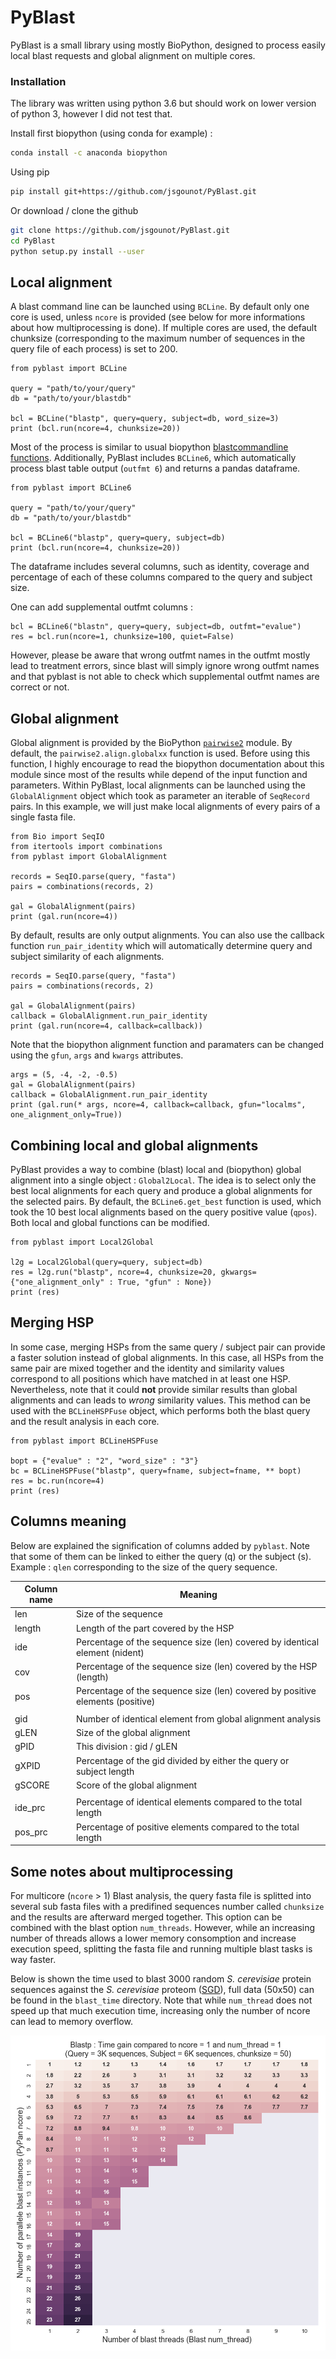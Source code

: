 # PyBlast

PyBlast is a small library using mostly BioPython, designed to process easily local blast requests and global alignment on multiple cores. 

### Installation

The library was written using python 3.6 but should work on lower version of python 3, however I did not test that.

Install first biopython (using conda for example) :

```bash
conda install -c anaconda biopython
```

Using pip

```bash
pip install git+https://github.com/jsgounot/PyBlast.git
```

Or download / clone the github

```bash
git clone https://github.com/jsgounot/PyBlast.git
cd PyBlast
python setup.py install --user
```

## Local alignment

A blast command line can be launched using `BCLine`. By default only one core is used, unless `ncore` is provided (see below for more informations about how multiprocessing is done). If multiple cores are used, the default chunksize (corresponding to the maximum number of sequences in the query file of each process) is set to 200.

```python3
from pyblast import BCLine

query = "path/to/your/query"
db = "path/to/your/blastdb"

bcl = BCLine("blastp", query=query, subject=db, word_size=3)
print (bcl.run(ncore=4, chunksize=20))
```

Most of the process is similar to usual biopython [blastcommandline functions](http://biopython.org/DIST/docs/tutorial/Tutorial.html#htoc98). Additionally, PyBlast includes `BCLine6`, which automatically process blast table output (`outfmt 6`) and returns a pandas dataframe.

```python3
from pyblast import BCLine6

query = "path/to/your/query"
db = "path/to/your/blastdb"

bcl = BCLine6("blastp", query=query, subject=db)
print (bcl.run(ncore=4, chunksize=20))
```

The dataframe includes several columns, such as identity, coverage and percentage of each of these columns compared to the query and subject size.

One can add supplemental outfmt columns :

```python3
bcl = BCLine6("blastn", query=query, subject=db, outfmt="evalue")
res = bcl.run(ncore=1, chunksize=100, quiet=False)
```

However, please be aware that wrong outfmt names in the outfmt mostly lead to treatment errors, since blast will simply ignore wrong outfmt names and that pyblast is not able to check which supplemental outfmt names are correct or not.

## Global alignment

Global alignment is provided by the BioPython [`pairwise2`](http://biopython.org/DIST/docs/tutorial/Tutorial.html#htoc86) module. By default, the `pairwise2.align.globalxx` function is used. Before using this function, I highly encourage to read the biopython documentation about this module since most of the results while depend of the input function and parameters. Within PyBlast, local alignments can be launched using the `GlobalAlignment` object which took as parameter an iterable of `SeqRecord` pairs. In this example, we will just make local alignments of every pairs of a single fasta file.

```python3
from Bio import SeqIO
from itertools import combinations
from pyblast import GlobalAlignment

records = SeqIO.parse(query, "fasta")
pairs = combinations(records, 2)

gal = GlobalAlignment(pairs)
print (gal.run(ncore=4))
```

By default, results are only output alignments. You can also use the callback function `run_pair_identity` which will automatically determine query and subject similarity of each alignments.

```python3
records = SeqIO.parse(query, "fasta")
pairs = combinations(records, 2)

gal = GlobalAlignment(pairs)
callback = GlobalAlignment.run_pair_identity
print (gal.run(ncore=4, callback=callback))
```

Note that the biopython alignment function and paramaters can be changed using the `gfun`, `args` and `kwargs` attributes.

```python3
args = (5, -4, -2, -0.5)
gal = GlobalAlignment(pairs)
callback = GlobalAlignment.run_pair_identity
print (gal.run(* args, ncore=4, callback=callback, gfun="localms", one_alignment_only=True))
```

## Combining local and global alignments

PyBlast provides a way to combine (blast) local and (biopython) global alignment into a single object : `Global2Local`. The idea is to select only the best local alignments for each query and produce a global alignments for the selected pairs. By default, the `BCLine6.get_best` function is used, which took the 10 best local alignments based on the query positive value (`qpos`). Both local and global functions can be modified.

```python3
from pyblast import Local2Global

l2g = Local2Global(query=query, subject=db)
res = l2g.run("blastp", ncore=4, chunksize=20, gkwargs={"one_alignment_only" : True, "gfun" : None})
print (res)
```

## Merging HSP

In some case, merging HSPs from the same query / subject pair can provide a faster solution instead of global alignments. In this case, all HSPs from the same pair are mixed together and the identity and similarity values correspond to all positions which have matched in at least one HSP. Nevertheless, note that it could **not** provide similar results than global alignments and can leads to *wrong* similarity values. This method can be used with the `BCLineHSPFuse` object, which performs both the blast query and the result analysis in each core.

```python3
from pyblast import BCLineHSPFuse

bopt = {"evalue" : "2", "word_size" : "3"}
bc = BCLineHSPFuse("blastp", query=fname, subject=fname, ** bopt)
res = bc.run(ncore=4)
print (res)
```

## Columns meaning

Below are explained the signification of columns added by `pyblast`. Note that some of them can be linked to either the query (q) or the subject (s). Example : `qlen` corresponding to the size of the query sequence. 

| Column name 	| Meaning                                                                       	|
|-------------	|-------------------------------------------------------------------------------	|
| len         	| Size of the sequence                                                          	|
| length      	| Length of the part covered by the HSP                                         	|
| ide         	| Percentage of the sequence size (len) covered by identical element (nident)   	|
| cov         	| Percentage of the sequence size (len) covered by the HSP (length)             	|
| pos         	| Percentage of the sequence size (len) covered by positive elements (positive) 	|
|             	|                                                                               	|
| gid         	| Number of identical element from global alignment analysis                    	|
| gLEN        	| Size of the global alignment                                                  	|
| gPID        	| This division : gid / gLEN                                                    	|
| gXPID       	| Percentage of the gid divided by either the query or subject length           	|
| gSCORE      	| Score of the global alignment                                                 	|
|             	|                                                                               	|
| ide_prc     	| Percentage of identical elements compared to the total length                 	|
| pos_prc     	| Percentage of positive elements compared to the total length                  	|

## Some notes about multiprocessing

For multicore (`ncore` > 1) Blast analysis, the query fasta file is splitted into several sub fasta files with a predifined sequences number called `chunksize` and the results are afterward merged together. This option can be combined with the blast option `num_threads`. However, while an increasing number of threads allows a lower memory consomption and increase execution speed, splitting the fasta file and running multiple blast tasks is way faster. 

Below is shown the time used to blast 3000 random *S. cerevisiae* protein sequences against the *S. cerevisiae* proteom ([SGD](https://downloads.yeastgenome.org/sequence/S288C_reference/orf_protein/)), full data (50x50) can be found in the `blast_time` directory. Note that while `num_thread` does not speed up that much execution time, increasing only the number of ncore can lead to memory overflow.

![blast_performance](https://github.com/jsgounot/PyBlast/blob/master/blast_time/time.50.png)
